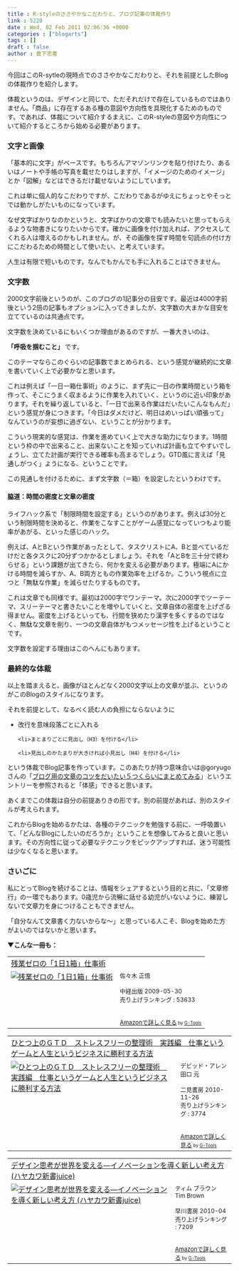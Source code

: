 ```yaml
---
title : R-styleのささやかなこだわりと、ブログ記事の体裁作り
link : 5220
date : Wed, 02 Feb 2011 02:06:36 +0000
categories : ["blogarts"]
tags : []
draft : false
author : 倉下忠憲
---
```


今回はこのR-sytleの現時点でのささやかなこだわりと、それを前提としたBlogの体裁作りを紹介します。

体裁というのは、デザインと同じで、ただそれだけで存在しているものではありません。「商品」に存在するある種の意図や方向性を具現化するためのものです。であれば、体裁について紹介するまえに、このR-styleの意図や方向性について紹介するところから始める必要があります。

<h3>文字と画像</h3>
「基本的に文字」がベースです。もちろんアマゾンリンクを貼り付けたり、あるいはノートや手帳の写真を載せたりはしますが、「イメージのためのイメージ」とか「図解」などはできるだけ載せないようにしています。

これは単に個人的なこだわりですが、こだわりであるがゆえにちょっとやそっとでは動かしがたいものになっています。

なぜ文字ばかりなのかというと、文字ばかりの文章でも読みたいと思ってもらえるような物書きになりたいからです。確かに画像を付け加えれば、アクセスしてくれる人は増えるのかもしれません。が、その画像を探す時間を句読点の付け方にこだわるための時間として使いたい、と考えています。

人生は有限で短いものです。なんでもかんでも手に入れることはできません。

<h3>文字数</h3>
2000文字前後というのが、このブログの1記事分の目安です。最近は4000字前後という2倍の記事もオプションに入ってきましたが、文字数の大まかな目安を立てているのは共通点です。

文字数を決めているにもいくつか理由があるのですが、一番大きいのは、

<strong>「呼吸を掴むこと」
</strong>
です。

このテーマならこのぐらいの記事数でまとめられる、という感覚が継続的に文章を書いていく上で必要かなと思います。

これは例えば「一日一箱仕事術」のように、まず先に一日の作業時間という箱を作って、そこにうまく収まるように作業を入れていく、というのに近い印象があります。それを繰り返していると、「一日で出来る作業はだいたいこんなもんだ」という感覚が身につきます。「今日はダメだけど、明日はめいっぱい頑張って」なんていうのが妄想に過ぎない、ということが分かります。

こういう現実的な感覚は、作業を進めていく上で大きな助力になります。1時間という枠の中で出来ること、出来ないことを知っていれば計画も立てやすいでしょうし、立てた計画が実行できる確率も高まるでしょう。GTD風に言えば「見通しがつく」ようになる、ということです。

この見通しを付けるために、まず文字数（＝箱）を設定したというわけです。

<h4>脇道：時間の密度と文章の密度</h4>
ライフハック系で「制限時間を設定する」というのがあります。例えば30分という制限時間を決めると、作業をこなすことがゲーム感覚になっていつもより能率があがる、といった感じのハック。

例えば、AとBという作業があったとして、タスクリストにA、Bと並べているだけだと各タスクに20分ずつかかるとしましょう。それを「AとBを三十分で終わらせる」という課題が出てきたら、何かを変える必要があります。極端にAにかける時間を減らすか、A、B両方ともの作業効率を上げるか。こういう視点に立つと「無駄な作業」を減らせたりするものです。

これは文章でも同様です。最初は2000字でワンテーマ。次に2000字でツーテーマ、スリーテーマと書きたいことを増やしていくと、文章自体の密度を上げざる得ません。密度を上げるといっても、行間を狭めたり漢字を多くするのではなく、無駄な文章を削り、一つの文章自体がもつメッセージ性を上げるということです。

文字数を設定する理由はこのへんにもあります。

<h3>最終的な体裁</h3>
以上を踏まえると、画像がほとんどなく2000文字以上の文章が並ぶ、というのがこのBlogのスタイルになります。

それを前提として、なるべく読む人の負担にならないように

<ul>
	<li>改行を意味段落ごとに入れる</li>

	<li>まとまりごとに見出し（H3）を付ける</li>

	<li>見出しのかたまりが大きければ小見出し（H4）を付ける</li>
</ul>



という体裁でBlog記事を作っています。このあたりが持つ意味合いは@goryugoさんの「<a href="http://goryugo.com/20110131/blogtech/">ブログ用の文章のコツをだいたい５つくらいにまとめてみる</a>」というエントリーを参照されると「体感」できると思います。

あくまでこの体裁は自分の前提ありきの形です。別の前提があれば、別のスタイルが考えられます。

これからBlogを始めるかたは、各種のテクニックを勉強する前に、一呼吸置いて、「どんなBlogにしたいのだろうか」ということを想像してみると良いと思います。その方向性に従って必要なテクニックをピックアップすれば、迷う可能性は少なくなると思います。


<h3>さいごに</h3>
私にとってBlogを続けることは、情報をシェアするという目的と共に、「文章修行」の一環でもあります。0歳児から流暢に話せる幼児がいないように、練習しないで文章力を身につけることもできません。

「自分なんて文章書く力ないからな〜」と思っている人こそ、Blogを始めた方がよいのではないかと思います。

<strong>▼こんな一冊も：</strong>
<table  border="0" cellpadding="5"><tr><td colspan="2"><a href="http://www.amazon.co.jp/%E6%AE%8B%E6%A5%AD%E3%82%BC%E3%83%AD%E3%81%AE%E3%80%8C1%E6%97%A51%E7%AE%B1%E3%80%8D%E4%BB%95%E4%BA%8B%E8%A1%93-%E4%BD%90%E3%80%85%E6%9C%A8-%E6%AD%A3%E6%82%9F/dp/480613287X%3FSubscriptionId%3D15SMZCTB9V8NGR2TW082%26tag%3Drashita1000-22%26linkCode%3Dxm2%26camp%3D2025%26creative%3D165953%26creativeASIN%3D480613287X" target="_top">残業ゼロの「1日1箱」仕事術</a><img src="http://www.assoc-amazon.jp/e/ir?t=rashita1000-22&l=ur2&o=9" width="1" height="1" style="border: none;" alt="" /></td></tr><tr><td valign="top"><a href="http://www.amazon.co.jp/%E6%AE%8B%E6%A5%AD%E3%82%BC%E3%83%AD%E3%81%AE%E3%80%8C1%E6%97%A51%E7%AE%B1%E3%80%8D%E4%BB%95%E4%BA%8B%E8%A1%93-%E4%BD%90%E3%80%85%E6%9C%A8-%E6%AD%A3%E6%82%9F/dp/480613287X%3FSubscriptionId%3D15SMZCTB9V8NGR2TW082%26tag%3Drashita1000-22%26linkCode%3Dxm2%26camp%3D2025%26creative%3D165953%26creativeASIN%3D480613287X" target="_top"><img src="http://ecx.images-amazon.com/images/I/51fbeDz-kUL._SL160_.jpg" border="0" alt="残業ゼロの「1日1箱」仕事術" /></a></td><td valign="top"><font size="-1">佐々木 正悟 <br /><br />中経出版  2009-05-30<br />売り上げランキング : 53633<br /><br /><br /><a href="http://www.amazon.co.jp/%E6%AE%8B%E6%A5%AD%E3%82%BC%E3%83%AD%E3%81%AE%E3%80%8C1%E6%97%A51%E7%AE%B1%E3%80%8D%E4%BB%95%E4%BA%8B%E8%A1%93-%E4%BD%90%E3%80%85%E6%9C%A8-%E6%AD%A3%E6%82%9F/dp/480613287X%3FSubscriptionId%3D15SMZCTB9V8NGR2TW082%26tag%3Drashita1000-22%26linkCode%3Dxm2%26camp%3D2025%26creative%3D165953%26creativeASIN%3D480613287X" target="_top">Amazonで詳しく見る</a></font><font size="-2"> by <a href="http://www.goodpic.com/mt/aws/index.html" >G-Tools</a></font></td></tr></table>

<table  border="0" cellpadding="5"><tr><td colspan="2"><a href="http://www.amazon.co.jp/%E3%81%B2%E3%81%A8%E3%81%A4%E4%B8%8A%E3%81%AE%EF%BC%A7%EF%BC%B4%EF%BC%A4-%E3%82%B9%E3%83%88%E3%83%AC%E3%82%B9%E3%83%95%E3%83%AA%E3%83%BC%E3%81%AE%E6%95%B4%E7%90%86%E8%A1%93-%E5%AE%9F%E8%B7%B5%E7%B7%A8-%E4%BB%95%E4%BA%8B%E3%81%A8%E3%81%84%E3%81%86%E3%82%B2%E3%83%BC%E3%83%A0%E3%81%A8%E4%BA%BA%E7%94%9F%E3%81%A8%E3%81%84%E3%81%86%E3%83%93%E3%82%B8%E3%83%8D%E3%82%B9%E3%81%AB%E5%8B%9D%E5%88%A9%E3%81%99%E3%82%8B%E6%96%B9%E6%B3%95-%E3%83%87%E3%83%93%E3%83%83%E3%83%89%E3%83%BB%E3%82%A2%E3%83%AC%E3%83%B3/dp/4576101714%3FSubscriptionId%3D15SMZCTB9V8NGR2TW082%26tag%3Drashita1000-22%26linkCode%3Dxm2%26camp%3D2025%26creative%3D165953%26creativeASIN%3D4576101714" target="_top">ひとつ上のＧＴＤ　ストレスフリーの整理術　実践編　仕事というゲームと人生というビジネスに勝利する方法</a><img src="http://www.assoc-amazon.jp/e/ir?t=rashita1000-22&l=ur2&o=9" width="1" height="1" style="border: none;" alt="" /></td></tr><tr><td valign="top"><a href="http://www.amazon.co.jp/%E3%81%B2%E3%81%A8%E3%81%A4%E4%B8%8A%E3%81%AE%EF%BC%A7%EF%BC%B4%EF%BC%A4-%E3%82%B9%E3%83%88%E3%83%AC%E3%82%B9%E3%83%95%E3%83%AA%E3%83%BC%E3%81%AE%E6%95%B4%E7%90%86%E8%A1%93-%E5%AE%9F%E8%B7%B5%E7%B7%A8-%E4%BB%95%E4%BA%8B%E3%81%A8%E3%81%84%E3%81%86%E3%82%B2%E3%83%BC%E3%83%A0%E3%81%A8%E4%BA%BA%E7%94%9F%E3%81%A8%E3%81%84%E3%81%86%E3%83%93%E3%82%B8%E3%83%8D%E3%82%B9%E3%81%AB%E5%8B%9D%E5%88%A9%E3%81%99%E3%82%8B%E6%96%B9%E6%B3%95-%E3%83%87%E3%83%93%E3%83%83%E3%83%89%E3%83%BB%E3%82%A2%E3%83%AC%E3%83%B3/dp/4576101714%3FSubscriptionId%3D15SMZCTB9V8NGR2TW082%26tag%3Drashita1000-22%26linkCode%3Dxm2%26camp%3D2025%26creative%3D165953%26creativeASIN%3D4576101714" target="_top"><img src="http://ecx.images-amazon.com/images/I/51rqNl71s%2BL._SL160_.jpg" border="0" alt="ひとつ上のＧＴＤ　ストレスフリーの整理術　実践編　仕事というゲームと人生というビジネスに勝利する方法" /></a></td><td valign="top"><font size="-1">デビッド・アレン 田口 元 <br /><br />二見書房  2010-11-26<br />売り上げランキング : 3774<br /><br /><br /><a href="http://www.amazon.co.jp/%E3%81%B2%E3%81%A8%E3%81%A4%E4%B8%8A%E3%81%AE%EF%BC%A7%EF%BC%B4%EF%BC%A4-%E3%82%B9%E3%83%88%E3%83%AC%E3%82%B9%E3%83%95%E3%83%AA%E3%83%BC%E3%81%AE%E6%95%B4%E7%90%86%E8%A1%93-%E5%AE%9F%E8%B7%B5%E7%B7%A8-%E4%BB%95%E4%BA%8B%E3%81%A8%E3%81%84%E3%81%86%E3%82%B2%E3%83%BC%E3%83%A0%E3%81%A8%E4%BA%BA%E7%94%9F%E3%81%A8%E3%81%84%E3%81%86%E3%83%93%E3%82%B8%E3%83%8D%E3%82%B9%E3%81%AB%E5%8B%9D%E5%88%A9%E3%81%99%E3%82%8B%E6%96%B9%E6%B3%95-%E3%83%87%E3%83%93%E3%83%83%E3%83%89%E3%83%BB%E3%82%A2%E3%83%AC%E3%83%B3/dp/4576101714%3FSubscriptionId%3D15SMZCTB9V8NGR2TW082%26tag%3Drashita1000-22%26linkCode%3Dxm2%26camp%3D2025%26creative%3D165953%26creativeASIN%3D4576101714" target="_top">Amazonで詳しく見る</a></font><font size="-2"> by <a href="http://www.goodpic.com/mt/aws/index.html" >G-Tools</a></font></td></tr></table>

<table  border="0" cellpadding="5"><tr><td colspan="2"><a href="http://www.amazon.co.jp/%E3%83%87%E3%82%B6%E3%82%A4%E3%83%B3%E6%80%9D%E8%80%83%E3%81%8C%E4%B8%96%E7%95%8C%E3%82%92%E5%A4%89%E3%81%88%E3%82%8B%E2%80%95%E3%82%A4%E3%83%8E%E3%83%99%E3%83%BC%E3%82%B7%E3%83%A7%E3%83%B3%E3%82%92%E5%B0%8E%E3%81%8F%E6%96%B0%E3%81%97%E3%81%84%E8%80%83%E3%81%88%E6%96%B9-%E3%83%8F%E3%83%A4%E3%82%AB%E3%83%AF%E6%96%B0%E6%9B%B8juice-%E3%83%86%E3%82%A3%E3%83%A0-%E3%83%96%E3%83%A9%E3%82%A6%E3%83%B3/dp/4153200123%3FSubscriptionId%3D15SMZCTB9V8NGR2TW082%26tag%3Drashita1000-22%26linkCode%3Dxm2%26camp%3D2025%26creative%3D165953%26creativeASIN%3D4153200123" target="_top">デザイン思考が世界を変える―イノベーションを導く新しい考え方 (ハヤカワ新書juice)</a><img src="http://www.assoc-amazon.jp/e/ir?t=rashita1000-22&l=ur2&o=9" width="1" height="1" style="border: none;" alt="" /></td></tr><tr><td valign="top"><a href="http://www.amazon.co.jp/%E3%83%87%E3%82%B6%E3%82%A4%E3%83%B3%E6%80%9D%E8%80%83%E3%81%8C%E4%B8%96%E7%95%8C%E3%82%92%E5%A4%89%E3%81%88%E3%82%8B%E2%80%95%E3%82%A4%E3%83%8E%E3%83%99%E3%83%BC%E3%82%B7%E3%83%A7%E3%83%B3%E3%82%92%E5%B0%8E%E3%81%8F%E6%96%B0%E3%81%97%E3%81%84%E8%80%83%E3%81%88%E6%96%B9-%E3%83%8F%E3%83%A4%E3%82%AB%E3%83%AF%E6%96%B0%E6%9B%B8juice-%E3%83%86%E3%82%A3%E3%83%A0-%E3%83%96%E3%83%A9%E3%82%A6%E3%83%B3/dp/4153200123%3FSubscriptionId%3D15SMZCTB9V8NGR2TW082%26tag%3Drashita1000-22%26linkCode%3Dxm2%26camp%3D2025%26creative%3D165953%26creativeASIN%3D4153200123" target="_top"><img src="http://ecx.images-amazon.com/images/I/411kN1OJcKL._SL160_.jpg" border="0" alt="デザイン思考が世界を変える―イノベーションを導く新しい考え方 (ハヤカワ新書juice)" /></a></td><td valign="top"><font size="-1">ティム ブラウン Tim Brown <br /><br />早川書房  2010-04<br />売り上げランキング : 7209<br /><br /><br /><a href="http://www.amazon.co.jp/%E3%83%87%E3%82%B6%E3%82%A4%E3%83%B3%E6%80%9D%E8%80%83%E3%81%8C%E4%B8%96%E7%95%8C%E3%82%92%E5%A4%89%E3%81%88%E3%82%8B%E2%80%95%E3%82%A4%E3%83%8E%E3%83%99%E3%83%BC%E3%82%B7%E3%83%A7%E3%83%B3%E3%82%92%E5%B0%8E%E3%81%8F%E6%96%B0%E3%81%97%E3%81%84%E8%80%83%E3%81%88%E6%96%B9-%E3%83%8F%E3%83%A4%E3%82%AB%E3%83%AF%E6%96%B0%E6%9B%B8juice-%E3%83%86%E3%82%A3%E3%83%A0-%E3%83%96%E3%83%A9%E3%82%A6%E3%83%B3/dp/4153200123%3FSubscriptionId%3D15SMZCTB9V8NGR2TW082%26tag%3Drashita1000-22%26linkCode%3Dxm2%26camp%3D2025%26creative%3D165953%26creativeASIN%3D4153200123" target="_top">Amazonで詳しく見る</a></font><font size="-2"> by <a href="http://www.goodpic.com/mt/aws/index.html" >G-Tools</a></font></td></tr></table>


